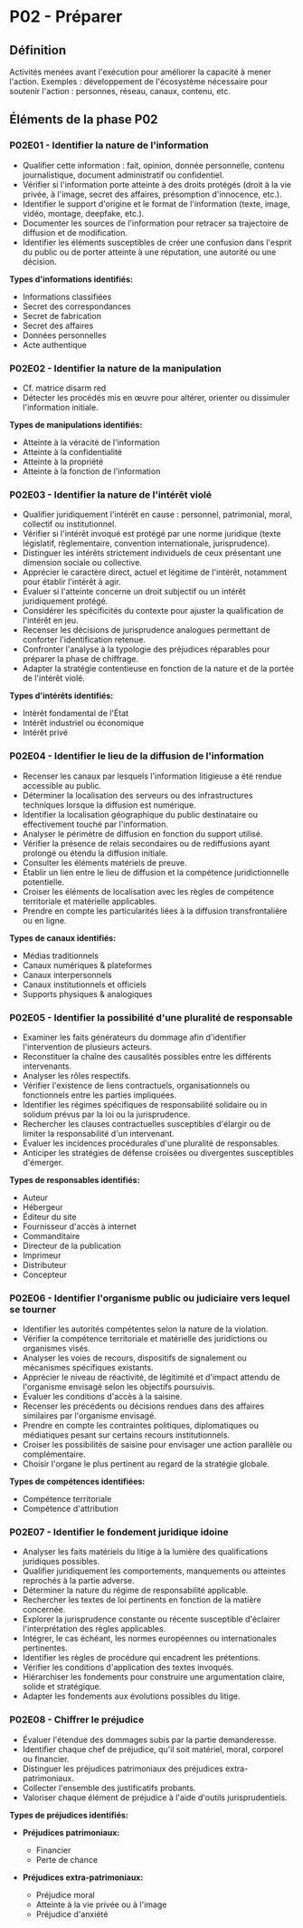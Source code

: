 # P02 - Préparer

## Définition
Activités menées avant l'exécution pour améliorer la capacité à mener l'action.
Exemples : développement de l'écosystème nécessaire pour soutenir l'action : personnes, réseau, canaux, contenu, etc.

## Éléments de la phase P02

### P02E01 - Identifier la nature de l'information
- Qualifier cette information : fait, opinion, donnée personnelle, contenu journalistique, document administratif ou confidentiel.
- Vérifier si l'information porte atteinte à des droits protégés (droit à la vie privée, à l'image, secret des affaires, présomption d'innocence, etc.).
- Identifier le support d'origine et le format de l'information (texte, image, vidéo, montage, deepfake, etc.).
- Documenter les sources de l'information pour retracer sa trajectoire de diffusion et de modification.
- Identifier les éléments susceptibles de créer une confusion dans l'esprit du public ou de porter atteinte à une réputation, une autorité ou une décision.

**Types d'informations identifiés:**
- Informations classifiées
- Secret des correspondances
- Secret de fabrication
- Secret des affaires
- Données personnelles
- Acte authentique

### P02E02 - Identifier la nature de la manipulation
- Cf. matrice disarm red
- Détecter les procédés mis en œuvre pour altérer, orienter ou dissimuler l'information initiale.

**Types de manipulations identifiés:**
- Atteinte à la véracité de l'information
- Atteinte à la confidentialité
- Atteinte à la propriété
- Atteinte à la fonction de l'information

### P02E03 - Identifier la nature de l'intérêt violé
- Qualifier juridiquement l'intérêt en cause : personnel, patrimonial, moral, collectif ou institutionnel.
- Vérifier si l'intérêt invoqué est protégé par une norme juridique (texte législatif, règlementaire, convention internationale, jurisprudence).
- Distinguer les intérêts strictement individuels de ceux présentant une dimension sociale ou collective.
- Apprécier le caractère direct, actuel et légitime de l'intérêt, notamment pour établir l'intérêt à agir.
- Évaluer si l'atteinte concerne un droit subjectif ou un intérêt juridiquement protégé.
- Considérer les spécificités du contexte pour ajuster la qualification de l'intérêt en jeu.
- Recenser les décisions de jurisprudence analogues permettant de conforter l'identification retenue.
- Confronter l'analyse à la typologie des préjudices réparables pour préparer la phase de chiffrage.
- Adapter la stratégie contentieuse en fonction de la nature et de la portée de l'intérêt violé.

**Types d'intérêts identifiés:**
- Intérêt fondamental de l'État
- Intérêt industriel ou économique
- Intérêt privé

### P02E04 - Identifier le lieu de la diffusion de l'information
- Recenser les canaux par lesquels l'information litigieuse a été rendue accessible au public.
- Déterminer la localisation des serveurs ou des infrastructures techniques lorsque la diffusion est numérique.
- Identifier la localisation géographique du public destinataire ou effectivement touché par l'information.
- Analyser le périmètre de diffusion en fonction du support utilisé.
- Vérifier la présence de relais secondaires ou de rediffusions ayant prolongé ou étendu la diffusion initiale.
- Consulter les éléments matériels de preuve.
- Établir un lien entre le lieu de diffusion et la compétence juridictionnelle potentielle.
- Croiser les éléments de localisation avec les règles de compétence territoriale et matérielle applicables.
- Prendre en compte les particularités liées à la diffusion transfrontalière ou en ligne.

**Types de canaux identifiés:**
- Médias traditionnels
- Canaux numériques & plateformes
- Canaux interpersonnels
- Canaux institutionnels et officiels
- Supports physiques & analogiques

### P02E05 - Identifier la possibilité d'une pluralité de responsable
- Examiner les faits générateurs du dommage afin d'identifier l'intervention de plusieurs acteurs.
- Reconstituer la chaîne des causalités possibles entre les différents intervenants.
- Analyser les rôles respectifs.
- Vérifier l'existence de liens contractuels, organisationnels ou fonctionnels entre les parties impliquées.
- Identifier les régimes spécifiques de responsabilité solidaire ou in solidum prévus par la loi ou la jurisprudence.
- Rechercher les clauses contractuelles susceptibles d'élargir ou de limiter la responsabilité d'un intervenant.
- Évaluer les incidences procédurales d'une pluralité de responsables.
- Anticiper les stratégies de défense croisées ou divergentes susceptibles d'émerger.

**Types de responsables identifiés:**
- Auteur
- Hébergeur
- Éditeur du site
- Fournisseur d'accès à internet
- Commanditaire
- Directeur de la publication
- Imprimeur
- Distributeur
- Concepteur

### P02E06 - Identifier l'organisme public ou judiciaire vers lequel se tourner
- Identifier les autorités compétentes selon la nature de la violation.
- Vérifier la compétence territoriale et matérielle des juridictions ou organismes visés.
- Analyser les voies de recours, dispositifs de signalement ou mécanismes spécifiques existants.
- Apprécier le niveau de réactivité, de légitimité et d'impact attendu de l'organisme envisagé selon les objectifs poursuivis.
- Évaluer les conditions d'accès à la saisine.
- Recenser les précédents ou décisions rendues dans des affaires similaires par l'organisme envisagé.
- Prendre en compte les contraintes politiques, diplomatiques ou médiatiques pesant sur certains recours institutionnels.
- Croiser les possibilités de saisine pour envisager une action parallèle ou complémentaire.
- Choisir l'organe le plus pertinent au regard de la stratégie globale.

**Types de compétences identifiées:**
- Compétence territoriale
- Compétence d'attribution

### P02E07 - Identifier le fondement juridique idoine
- Analyser les faits matériels du litige à la lumière des qualifications juridiques possibles.
- Qualifier juridiquement les comportements, manquements ou atteintes reprochés à la partie adverse.
- Déterminer la nature du régime de responsabilité applicable.
- Rechercher les textes de loi pertinents en fonction de la matière concernée.
- Explorer la jurisprudence constante ou récente susceptible d'éclairer l'interprétation des règles applicables.
- Intégrer, le cas échéant, les normes européennes ou internationales pertinentes.
- Identifier les règles de procédure qui encadrent les prétentions.
- Vérifier les conditions d'application des textes invoqués.
- Hiérarchiser les fondements pour construire une argumentation claire, solide et stratégique.
- Adapter les fondements aux évolutions possibles du litige.

### P02E08 - Chiffrer le préjudice
- Évaluer l'étendue des dommages subis par la partie demanderesse.
- Identifier chaque chef de préjudice, qu'il soit matériel, moral, corporel ou financier.
- Distinguer les préjudices patrimoniaux des préjudices extra-patrimoniaux.
- Collecter l'ensemble des justificatifs probants.
- Valoriser chaque élément de préjudice à l'aide d'outils jurisprudentiels.

**Types de préjudices identifiés:**
- **Préjudices patrimoniaux:**
  - Financier
  - Perte de chance

- **Préjudices extra-patrimoniaux:**
  - Préjudice moral
  - Atteinte à la vie privée ou à l'image
  - Préjudice d'anxiété
